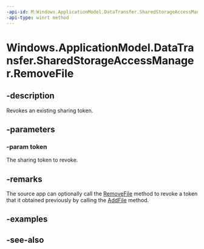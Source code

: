 ```yaml
---
-api-id: M:Windows.ApplicationModel.DataTransfer.SharedStorageAccessManager.RemoveFile(System.String)
-api-type: winrt method
---
```


<!-- Method syntax
public void RemoveFile(System.String token)
-->

# Windows.ApplicationModel.DataTransfer.SharedStorageAccessManager.RemoveFile

## -description
Revokes an existing sharing token.

## -parameters
### -param token
The sharing token to revoke.

## -remarks
The source app can optionally call the [RemoveFile](sharedstorageaccessmanager_removefile_245169084.md) method to revoke a token that it obtained previously by calling the [AddFile](sharedstorageaccessmanager_addfile_731286892.md) method.

## -examples

## -see-also
